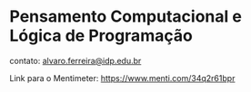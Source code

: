 # Pensamento Computacional e Lógica de Programação

contato: alvaro.ferreira@idp.edu.br


Link para o Mentimeter: https://www.menti.com/34q2r61bpr
